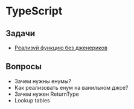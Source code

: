 # TypeScript

## Задачи
- [Реализуй функцию без дженериков](./widthout_generics.md)

## Вопросы
- Зачем нужны енумы?
- Как реализовать енум на ванильном джсе?
- Зачем нужен ReturnType<T>
- Lookup tables
